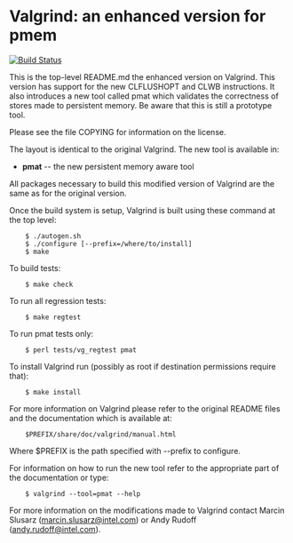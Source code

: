 Valgrind: an enhanced version for pmem
======================================


[![Build Status](https://travis-ci.com/LouisJenkinsCS/valgrind.svg?branch=pmem-3.14)](https://travis-ci.com/louisjenkinscs/valgrind)

This is the top-level README.md the enhanced version on Valgrind.
This version has support for the new CLFLUSHOPT and CLWB instructions.
It also introduces a new tool called pmat which
validates the correctness of stores made to persistent memory. Be aware
that this is still a prototype tool.

Please see the file COPYING for information on the license.

The layout is identical to the original Valgrind.
The new tool is available in:

* **pmat** -- the new persistent memory aware tool

All packages necessary to build this modified version of Valgrind are
the same as for the original version.

Once the build system is setup, Valgrind is built using
these command at the top level:
```
	$ ./autogen.sh
	$ ./configure [--prefix=/where/to/install]
	$ make
```

To build tests:
```
	$ make check
```

To run all regression tests:
```
	$ make regtest
```

To run pmat tests only:
```
	$ perl tests/vg_regtest pmat
```

To install Valgrind run (possibly as root if destination permissions
require that):
```
	$ make install
```

For more information on Valgrind please refer to the original README
files and the documentation which is available at:
```
	$PREFIX/share/doc/valgrind/manual.html
```
Where $PREFIX is the path specified with --prefix to configure.

For information on how to run the new tool refer to the appropriate
part of the documentation or type:
```
	$ valgrind --tool=pmat --help
```

For more information on the modifications made to Valgrind
contact Marcin Slusarz (marcin.slusarz@intel.com) or
Andy Rudoff (andy.rudoff@intel.com).
